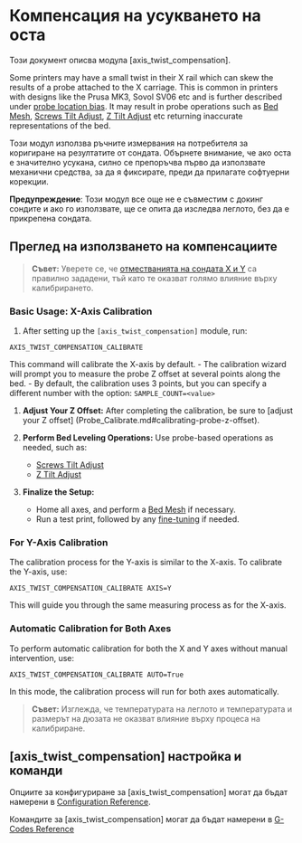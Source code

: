 # Компенсация на усукването на оста

Този документ описва модула [axis_twist_compensation].

Some printers may have a small twist in their X rail which can skew the results of a probe attached to the X carriage. This is common in printers with designs like the Prusa MK3, Sovol SV06 etc and is further described under [probe location
bias](Probe_Calibrate.md#location-bias-check). It may result in probe operations such as [Bed Mesh](Bed_Mesh.md), [Screws Tilt Adjust](G-Codes.md#screws_tilt_adjust), [Z Tilt Adjust](G-Codes.md#z_tilt_adjust) etc returning inaccurate representations of the bed.

Този модул използва ръчните измервания на потребителя за коригиране на резултатите от сондата. Обърнете внимание, че ако оста е значително усукана, силно се препоръчва първо да използвате механични средства, за да я фиксирате, преди да прилагате софтуерни корекции.

**Предупреждение**: Този модул все още не е съвместим с докинг сондите и ако го използвате, ще се опита да изследва леглото, без да е прикрепена сондата.

## Преглед на използването на компенсациите

> **Съвет:** Уверете се, че [отместванията на сондата X и Y](Config_Reference.md#probe) са правилно зададени, тъй като те оказват голямо влияние върху калибрирането.

### Basic Usage: X-Axis Calibration

1. After setting up the `[axis_twist_compensation]` module, run:

```
AXIS_TWIST_COMPENSATION_CALIBRATE
```

This command will calibrate the X-axis by default. - The calibration wizard will prompt you to measure the probe Z offset at several points along the bed. - By default, the calibration uses 3 points, but you can specify a different number with the option: `SAMPLE_COUNT=<value>`

1. **Adjust Your Z Offset:** After completing the calibration, be sure to [adjust your Z offset] (Probe_Calibrate.md#calibrating-probe-z-offset).
1. **Perform Bed Leveling Operations:** Use probe-based operations as needed, such as:

   - [Screws Tilt Adjust](G-Codes.md#screws_tilt_adjust)
   - [Z Tilt Adjust](G-Codes.md#z_tilt_adjust)

1. **Finalize the Setup:**

   - Home all axes, and perform a [Bed Mesh](Bed_Mesh.md) if necessary.
   - Run a test print, followed by any [fine-tuning](Axis_Twist_Compensation.md#fine-tuning) if needed.

### For Y-Axis Calibration

The calibration process for the Y-axis is similar to the X-axis. To calibrate the Y-axis, use:

```
AXIS_TWIST_COMPENSATION_CALIBRATE AXIS=Y
```

This will guide you through the same measuring process as for the X-axis.

### Automatic Calibration for Both Axes

To perform automatic calibration for both the X and Y axes without manual intervention, use:

```
AXIS_TWIST_COMPENSATION_CALIBRATE AUTO=True
```

In this mode, the calibration process will run for both axes automatically.

> **Съвет:** Изглежда, че температурата на леглото и температурата и размерът на дюзата не оказват влияние върху процеса на калибриране.

## [axis_twist_compensation] настройка и команди

Опциите за конфигуриране за [axis_twist_compensation] могат да бъдат намерени в [Configuration Reference](Config_Reference.md#axis_twist_compensation).

Командите за [axis_twist_compensation] могат да бъдат намерени в [G-Codes Reference](G-Codes.md#axis_twist_compensation)

